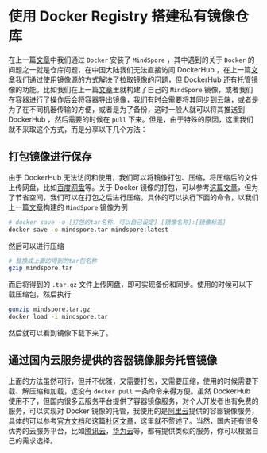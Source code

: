 # 使用 Docker Registry 搭建私有镜像仓库

在上一篇[文章](https://yibotongxue.github.io/blog/blog/docker-mindspore.html)中我们通过 `Docker` 安装了 `MindSpore` ，其中遇到的关于 `Docker` 的问题之一就是仓库问题，在中国大陆我们无法直接访问 DockerHub ，在上一篇[文章](https://yibotongxue.github.io/blog/blog/docker-mindspore.html)我们通过使用镜像源的方式解决了拉取镜像的问题，但 DockerHub 还有托管镜像的功能。比如我们在上一篇[文章](https://yibotongxue.github.io/blog/blog/docker-mindspore.html)里就构建了自己的 `MindSpore` 镜像，或者我们在容器进行了操作后会将容器导出镜像，我们有时会需要将其同步到云端，或者是为了在不同机器传输的方便，或者是为了备份，这时一般人就可以将其推送到 DockerHub ，然后需要的时候在 `pull` 下来。但是，由于特殊的原因，这里我们就不采取这个方式，而是分享以下几个方法：

## 打包镜像进行保存

由于 DockerHub 无法访问和使用，我们可以将镜像打包、压缩，将压缩后的文件上传网盘，比如[百度网盘](https://pan.baidu.com)等。关于 Docker 镜像的打包，可以参考[这篇文章](https://developer.aliyun.com/article/1376348)，但为了节省空间，我们可以在打包之后进行压缩。具体的可以执行下面的命令，以我们上一篇[文章](https://yibotongxue.github.io/blog/blog/docker-mindspore.html)构建的 `MindSpore` 镜像为例

```bash
# docker save -o [打包的tar名称，可以自己设定] [镜像名称]:[镜像标签]
docker save -o mindspore.tar mindspore:latest
```

然后可以进行压缩

```bash
# 替换成上面的得到的tar包名称
gzip mindspore.tar
```

而后将得到的 `.tar.gz` 文件上传网盘，即可实现备份和同步。使用的时候可以下载压缩包，然后执行

```bash
gunzip mindspore.tar.gz
docker load -i mindspore.tar
```

然后就可以看到镜像下载下来了。

## 通过国内云服务提供的容器镜像服务托管镜像

上面的方法虽然可行，但并不优雅，又需要打包，又需要压缩，使用的时候需要下载、解压缩和加载，远没有 `docker pull` 一条命令来得方便。虽然 DockerHub 使用不了，但国内很多云服务平台提供了容器镜像服务，对个人开发者也有免费的服务，可以实现对 Docker 镜像的托管，我使用的是[阿里云](https://www.aliyun.com/)提供的容器镜像服务，具体的可以参考[官方文档](https://help.aliyun.com/zh/acr/user-guide/use-a-container-registry-personal-edition-instance-to-push-and-pull-images?spm=a2c4g.11186623.0.nextDoc.6bd94e80baUKdS)和这篇[社区文章](https://developer.aliyun.com/article/1575426)，这里就不赘述了。当然，国内还有很多优秀的云服务平台，比如[腾讯云](https://cloud.tencent.com/)，[华为云](https://www.huaweicloud.com/)等，都有提供类似的服务，你可以根据自己的需求选择。
